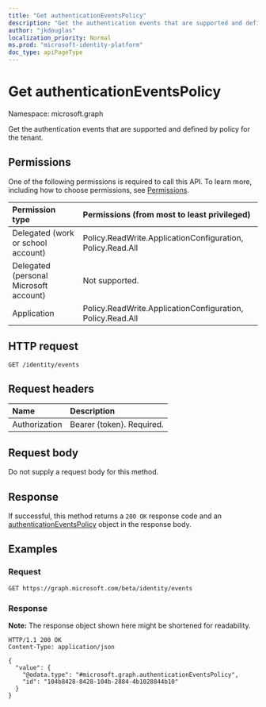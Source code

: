 ```yaml
---
title: "Get authenticationEventsPolicy"
description: "Get the authentication events that are supported and defined by policy for the tenant."
author: "jkdouglas"
localization_priority: Normal
ms.prod: "microsoft-identity-platform"
doc_type: apiPageType
---
```


# Get authenticationEventsPolicy

Namespace: microsoft.graph

Get the authentication events that are supported and defined by policy for the tenant.

## Permissions

One of the following permissions is required to call this API. To learn more, including how to choose permissions, see [Permissions](/graph/permissions-reference).

|Permission type|Permissions (from most to least privileged)|
|:---|:---|
|Delegated (work or school account)|Policy.ReadWrite.ApplicationConfiguration, Policy.Read.All|
|Delegated (personal Microsoft account)|Not supported.|
|Application|Policy.ReadWrite.ApplicationConfiguration, Policy.Read.All|

## HTTP request

<!-- {
  "blockType": "ignored"
}
-->

``` http
GET /identity/events
```

## Request headers

|Name|Description|
|:---|:---|
|Authorization|Bearer {token}. Required.|

## Request body

Do not supply a request body for this method.

## Response

If successful, this method returns a `200 OK` response code and an [authenticationEventsPolicy](../resources/authenticationeventspolicy.md) object in the response body.

## Examples

### Request

<!-- {
  "blockType": "request",
  "name": "get_authenticationeventspolicy"
}
-->

``` http
GET https://graph.microsoft.com/beta/identity/events
```

### Response

**Note:** The response object shown here might be shortened for readability.
<!-- {
  "blockType": "response",
  "truncated": true,
  "@odata.type": "microsoft.graph.authenticationEventsPolicy"
}
-->

``` http
HTTP/1.1 200 OK
Content-Type: application/json

{
  "value": {
    "@odata.type": "#microsoft.graph.authenticationEventsPolicy",
    "id": "104b8428-8428-104b-2884-4b1028844b10"
  }
}
```
